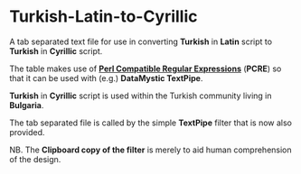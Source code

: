 # Turkish-Latin-to-Cyrillic
A tab separated text file for use in converting **Turkish** in **Latin** script to **Turkish** in **Cyrillic** script.

The table makes use of [**Perl Compatible Regular Expressions**](https://en.wikipedia.org/wiki/Perl_Compatible_Regular_Expressions) (**PCRE**) so that it can be used with (e.g.) **DataMystic TextPipe**.

**Turkish** in **Cyrillic** script is used within the Turkish community living in **Bulgaria**.

The tab separated file is called by the simple **TextPipe** filter that is now also provided.

NB. The **Clipboard copy of the filter** is merely to aid human comprehension of the design.
